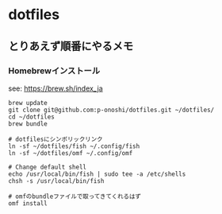 # dotfiles

## とりあえず順番にやるメモ
### Homebrewインストール
see: https://brew.sh/index_ja

```
brew update
git clone git@github.com:p-onoshi/dotfiles.git ~/dotfiles/
cd ~/dotfiles
brew bundle
```

```
# dotfilesにシンボリックリンク
ln -sf ~/dotfiles/fish ~/.config/fish
ln -sf ~/dotfiles/omf ~/.config/omf

# Change default shell
echo /usr/local/bin/fish | sudo tee -a /etc/shells
chsh -s /usr/local/bin/fish

# omfのbundleファイルで取ってきてくれるはず
omf install
```
